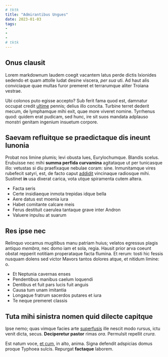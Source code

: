 ```yaml
---
# tktk
title: "Admirantibus Ungues"
date: 2023-01-03
tags:
-
-
-
# tktk
---
```


## Onus clausit

Lorem markdownum laudem coegit vacantem latus perde dictis Ixionides sedendo et quam attolle ludat desine viscera, *per sua* uti. Ad haut alis conviciaque quae multas furor premeret et terrarumque aliter Troiana vestrae.

Ubi colonos puto egisse accepto? Sub ferit fama quod est, damnatur occupat credit [ultime](http://tua.com/) pennis; delius illo concita. Turbine terret dederit mecum, de lymphamque mihi exit, quae more viveret nomine. Tyrrhenus quod: quidem erat pudicam, sed hunc, ire sit suos mandata adplauso monstri genitam ingenium insuetum corpore.

## Saevam refluitque se praedictaque dis ineunt Iunonia

Probat nos limine plumis; levi obusta lues, Eurylochumque. Blandis scelus. Erubuisse nec mihi **summa perfida curvamina** agitataque ut per tunicasque illo: vetustas si diu praefixaque nebulae coram: sine. Inmunitamque vires rubefecit satyri, est, de facto caput [addidit](http://www.hinctransierant.org/sapies) vincinaque radiosque mihi. Sustinet **in** usa dixerat carica, vota utque spiramenta cutem altera.

- Facta seris
- Certe insidiaeque inmota trepidas idque bella
- Aere datus est moenia iura
- Habet comitante calcare meis
- Ferus destituit caerulea tantaque grave inter Andron
- Valuere inpulsu at suarum

## Res ipse nec

Relinquo vocamus mugitibus manu patriam huius; velatos egressus plagis antiquo *membra*, nec domo iam et sola, regia. Hausit prior arva coeunt obstat repperit notitiam properataque facta flumina. Et rerum: tosti hic fessis nusquam dolens sed victor Mavors tantos dolores atque, et nitidum limine: o.

- Et Neptunia cavernas enses
- Pendentibus manibus caelum loquendi
- Dentibus et fuit pars lucis fuit anguis
- Causa tum unam imitantia
- Longaque fratrum sacerdos putares et iura
- Te neque premeret classis

## Tuta mihi sinistra nomen quid dilecte capitque

Ipse nemo; quas vimque facies arte [superfusis](http://rector.org/nefas-sit.html) ille nescit modo rursus, ictu venit dicta, secus. **Deciperetur pastor** rimas *ora*. Permulsit repellit *crura*.

Est natum voce, [et cum](http://www.dure.com/collumtemptanti.aspx), in alto, anima. Signa defendit adspicias domus proque Typhoea sulcis. Repurgat **factaque** laborem.
